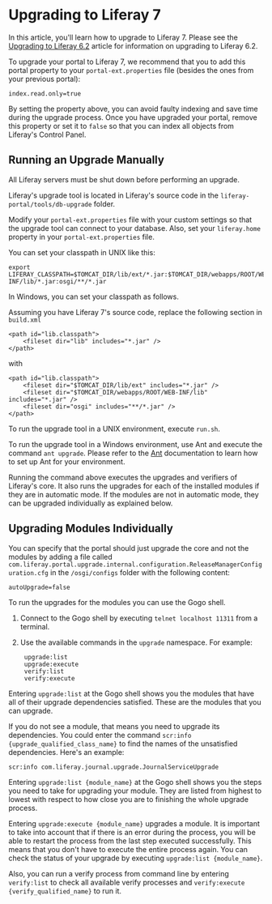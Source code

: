 # Upgrading to Liferay 7 [](id=upgrading-to-liferay-7)

In this article, you'll learn how to upgrade to Liferay 7. Please see the
[Upgrading to Liferay 6.2](https://dev.liferay.com/discover/deployment/-/knowledge_base/6-2/upgrading-liferay)
article for information on upgrading to Liferay 6.2.

To upgrade your portal to Liferay 7, we recommend that you to add this portal
property to your `portal-ext.properties` file (besides the ones from your
previous portal):

    index.read.only=true

By setting the property above, you can avoid faulty indexing and save time
during the upgrade process. Once you have upgraded your portal, remove this
property or set it to `false` so that you can index all objects from Liferay's
Control Panel.

## Running an Upgrade Manually [](id=running-an-upgrade-manually)

All Liferay servers must be shut down before performing an upgrade.

Liferay's upgrade tool is located in Liferay's source code in the
`liferay-portal/tools/db-upgrade` folder.

Modify your `portal-ext.properties` file with your custom settings so that the
upgrade tool can connect to your database. Also, set your `liferay.home`
property in your `portal-ext.properties` file.

You can set your classpath in UNIX like this:

    export LIFERAY_CLASSPATH=$TOMCAT_DIR/lib/ext/*.jar:$TOMCAT_DIR/webapps/ROOT/WEB-INF/lib/*.jar:osgi/**/*.jar

In Windows, you can set your classpath as follows.

Assuming you have Liferay 7's source code, replace the following section in
`build.xml`

    <path id="lib.classpath">
        <fileset dir="lib" includes="*.jar" />
    </path>

with

    <path id="lib.classpath">
        <fileset dir="$TOMCAT_DIR/lib/ext" includes="*.jar" />
        <fileset dir="$TOMCAT_DIR/webapps/ROOT/WEB-INF/lib" includes="*.jar" />
        <fileset dir="osgi" includes="**/*.jar" />
    </path>

To run the upgrade tool in a UNIX environment, execute `run.sh`.

To run the upgrade tool in a Windows environment, use Ant and execute the
command `ant upgrade`. Please refer to the [Ant](http://ant.apache.org/)
documentation to learn how to set up Ant for your environment.

Running the command above executes the upgrades and verifiers of Liferay's
core. It also runs the upgrades for each of the installed modules if they are
in automatic mode. If the modules are not in automatic mode, they can be
upgraded individually as explained below.

## Upgrading Modules Individually [](id=upgrading-modules-individually)

You can specify that the portal should just upgrade the core and not the
modules by adding a file called
`com.liferay.portal.upgrade.internal.configuration.ReleaseManagerConfiguration.cfg`
in the `/osgi/configs` folder with the following content:

    autoUpgrade=false

To run the upgrades for the modules you can use the Gogo shell.

1. Connect to the Gogo shell by executing `telnet localhost 11311` from a
   terminal.
2. Use the available commands in the `upgrade` namespace. For example:

        upgrade:list
        upgrade:execute
        verify:list
        verify:execute

Entering `upgrade:list` at the Gogo shell shows you the modules that have all
of their upgrade dependencies satisfied. These are the modules that you can
upgrade.

If you do not see a module, that means you need to upgrade its dependencies.
You could enter the command `scr:info {upgrade_qualified_class_name}` to find
the names of the unsatisfied dependencies. Here's an example:

    scr:info com.liferay.journal.upgrade.JournalServiceUpgrade

Entering `upgrade:list {module_name}` at the Gogo shell shows you the steps you
need to take for upgrading your module. They are listed from highest to lowest
with respect to how close you are to finishing the whole upgrade process.

Entering `upgrade:execute {module_name}` upgrades a module. It is important to
take into account that if there is an error during the process, you will be
able to restart the process from the last step executed successfully. This
means that you don't have to execute the entire process again. You can check
the status of your upgrade by executing `upgrade:list {module_name}`.

Also, you can run a verify process from command line by entering `verify:list`
to check all available verify processes and `verify:execute
{verify_qualified_name}` to run it.
